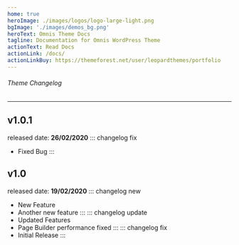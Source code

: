 ```yaml
---
home: true
heroImage: ./images/logos/logo-large-light.png
bgImage: './images/demos_bg.png'
heroText: Omnis Theme Docs
tagline: Documentation for Omnis WordPress Theme
actionText: Read Docs
actionLink: /docs/
actionLinkBuy: https://themeforest.net/user/leopardthemes/portfolio
---
```


###### Theme Changelog
---

## v1.0.1
released date: **26/02/2020**
::: changelog fix
- Fixed Bug
:::

## v1.0
released date: **19/02/2020**
::: changelog new
- New Feature
- Another new feature
:::
::: changelog update
- Updated Features
- Page Builder performance fixed
:::
::: changelog fix
- Initial Release
:::